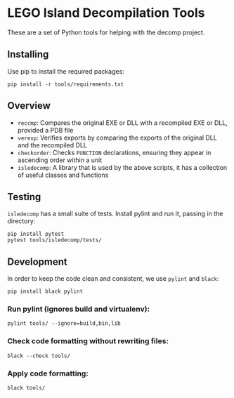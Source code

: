 # LEGO Island Decompilation Tools

These are a set of Python tools for helping with the decomp project.

## Installing
Use pip to install the required packages:

```
pip install -r tools/requirements.txt
```

## Overview

* `reccmp`: Compares the original EXE or DLL with a recompiled EXE or DLL, provided a PDB file
* `verexp`: Verifies exports by comparing the exports of the original DLL and the recompiled DLL
* `checkorder`: Checks `FUNCTION` declarations, ensuring they appear in ascending order within a unit
* `isledecomp`: A library that is used by the above scripts, it has a collection of useful classes and functions

## Testing
`isledecomp` has a small suite of tests. Install pylint and run it, passing in the directory:

```
pip install pytest
pytest tools/isledecomp/tests/
```

## Development
In order to keep the code clean and consistent, we use `pylint` and `black`:

```
pip install black pylint
```
### Run pylint (ignores build and virtualenv):
```
pylint tools/ --ignore=build,bin,lib
```
### Check code formatting without rewriting files:
```
black --check tools/
```
### Apply code formatting:
```
black tools/
```
